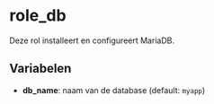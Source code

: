 # role_db

Deze rol installeert en configureert MariaDB.

## Variabelen

- **db_name**: naam van de database (default: `myapp`)
